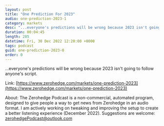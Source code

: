 ```yaml
---
layout: post
title: "One Prediction For 2023"
audio: one-prediction-2023-1
category: markets
desc: "...everyone's predictions will be wrong because 2023 isn't going to follow anyone's script."
duration: 00:04:45
length: 285
datetime: Fri, 30 Dec 2022 12:20:00 +0000
tags: podcast
guid: one-prediction-2023-0
order: 0
---
```

...everyone's predictions will be wrong because 2023 isn't going to follow anyone's script.

Link: [https://www.zerohedge.com/markets/one-prediction-2023](https://www.zerohedge.com/markets/one-prediction-2023)

About: The Zerohedge Podcast is a non-commercial, automated program, designed to give people a way to get news from Zerohedge in an audio format.  I am actively working on tweaking and improving the setup to create a better listening experience (December 2022).  Suggestions are welcome: [zerohedgePodcast@outlook.com](mailto:zerohedgePodcast@outlook.com)
